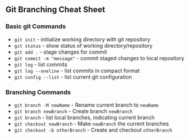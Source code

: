## Git Branching Cheat Sheet

### Basic git Commands
* `git init` - initialize working directory with git repository
* `git status` - show status of working directory/repository
* `git add .` - stage changes for commit
* `git commit -m "message"` - commit staged changes to local repository
* `git log` - list commits
* `git log --oneline` - list commits in compact format
* `git config --list` - list current git configuration

### Branching Commands
* `git branch -M newName` - Rename current branch to `newName`
* `git branch newBranch` - Create branch `newBranch`
* `git branch` - list local branches, indicating current branch
* `git checkout newBranch` - Make `newBranch` the current branches
* `git checkout -b otherBranch` - Create and checkout `otherBranch`

